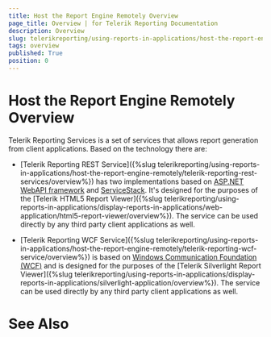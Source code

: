 ```yaml
---
title: Host the Report Engine Remotely Overview
page_title: Overview | for Telerik Reporting Documentation
description: Overview
slug: telerikreporting/using-reports-in-applications/host-the-report-engine-remotely/overview
tags: overview
published: True
position: 0
---
```


# Host the Report Engine Remotely Overview



Telerik Reporting Services is a set of services that allows report generation from client applications. Based on the technology there are:

* [Telerik Reporting REST Service]({%slug telerikreporting/using-reports-in-applications/host-the-report-engine-remotely/telerik-reporting-rest-services/overview%}) has two implementations based on
            [ASP.NET WebAPI framework](http://www.asp.net/web-api)
            and
            [ServiceStack](https://servicestack.net/).
            It's designed for the purposes of the
            [Telerik HTML5 Report Viewer]({%slug telerikreporting/using-reports-in-applications/display-reports-in-applications/web-application/html5-report-viewer/overview%}). The service can be used directly by any third party client applications as well.
          

* [Telerik Reporting WCF Service]({%slug telerikreporting/using-reports-in-applications/host-the-report-engine-remotely/telerik-reporting-wcf-service/overview%}) is based on
            [Windows Communication Foundation (WCF)](http://msdn.microsoft.com/en-us/library/dd456779(v=vs.100).aspx) and is designed for the purposes of the
            [Telerik Silverlight Report Viewer]({%slug telerikreporting/using-reports-in-applications/display-reports-in-applications/silverlight-application/overview%}). The service can be used directly by any third party client applications as well.
          

# See Also
